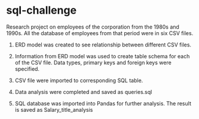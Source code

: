 # sql-challenge

Research project on employees of the corporation from the 1980s and 1990s. All the database of employees from that period were in six CSV files.

1) ERD model was created to see relationship between different CSV files. 

2) Information from ERD model was used to create table schema for each of the  CSV file. Data types, primary keys and foreign keys were specified. 

3) CSV file were imported to corresponding SQL table. 

4) Data analysis were completed and saved as queries.sql

5) SQL database was imported into Pandas for further analysis. The result is saved as Salary_title_analysis

 





